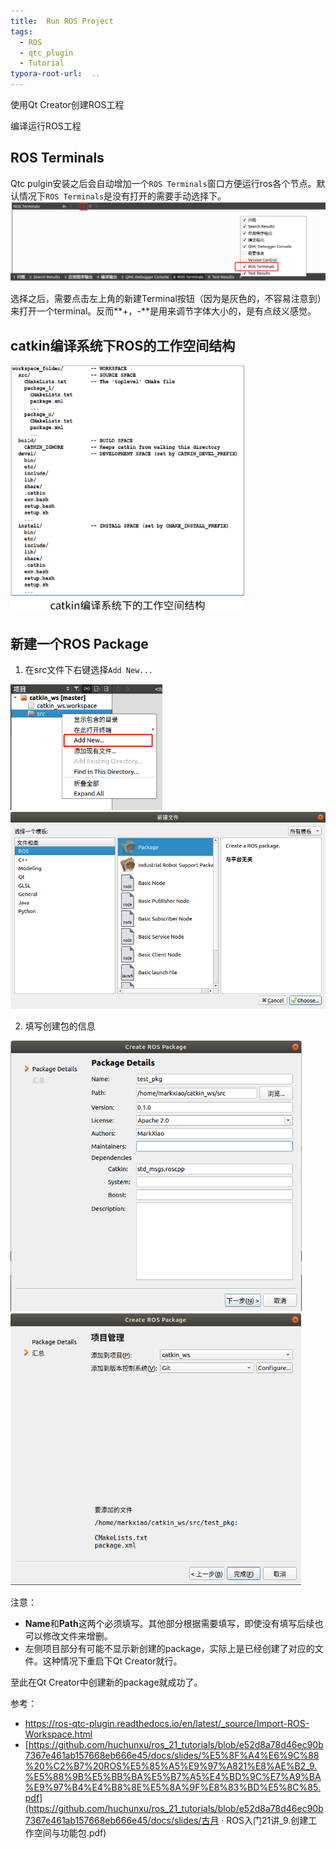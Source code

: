 ```yaml
---
title:  Run ROS Project
tags:
  - ROS
  - qtc_plugin
  - Tutorial
typora-root-url:  ..
---
```


使用Qt Creator创建ROS工程

编译运行ROS工程

<!--more-->

## ROS Terminals

Qtc pulgin安装之后会自动增加一个`ROS Terminals`窗口方便运行ros各个节点。默认情况下`ROS Terminals`是没有打开的需要手动选择下。
<img src="/images/11.png" alt="01" style="zoom: 67%;" />

选择之后，需要点击左上角的新建Terminal按钮（因为是灰色的，不容易注意到）来打开一个terminal。反而**+，-**是用来调节字体大小的，是有点歧义感觉。

## catkin编译系统下ROS的工作空间结构

<img src="/images/13.png" alt="01" style="zoom: 67%;" />

## 新建一个ROS Package

1. 在src文件下右键选择`Add New...`

<img src="/images/12.png" alt="01" style="zoom: 67%;" />

<img src="/images/14.png" alt="01" style="zoom: 67%;" />

2. 填写创建包的信息

<img src="/images/15.png" alt="01" style="zoom: 67%;" />

<img src="/images/16.png" alt="01" style="zoom: 67%;" />

注意：

- **Name**和**Path**这两个必须填写。其他部分根据需要填写，即使没有填写后续也可以修改文件来增删。
- 左侧项目部分有可能不显示新创建的package，实际上是已经创建了对应的文件。这种情况下重启下Qt Creator就行。

至此在Qt Creator中创建新的package就成功了。

参考：

- https://ros-qtc-plugin.readthedocs.io/en/latest/_source/Import-ROS-Workspace.html
- [https://github.com/huchunxu/ros_21_tutorials/blob/e52d8a78d46ec90b7367e461ab157668eb666e45/docs/slides/%E5%8F%A4%E6%9C%88%20%C2%B7%20ROS%E5%85%A5%E9%97%A821%E8%AE%B2_9.%E5%88%9B%E5%BB%BA%E5%B7%A5%E4%BD%9C%E7%A9%BA%E9%97%B4%E4%B8%8E%E5%8A%9F%E8%83%BD%E5%8C%85.pdf](https://github.com/huchunxu/ros_21_tutorials/blob/e52d8a78d46ec90b7367e461ab157668eb666e45/docs/slides/古月 · ROS入门21讲_9.创建工作空间与功能包.pdf)